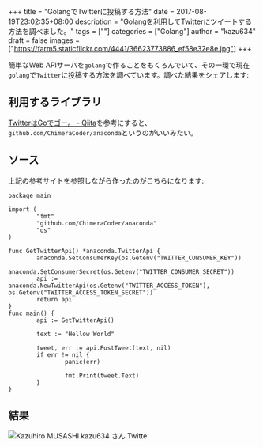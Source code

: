 +++
title = "GolangでTwitterに投稿する方法"
date = 2017-08-19T23:02:35+08:00
description = "Golangを利用してTwitterにツイートする方法を調べました。"
tags = [""]
categories = ["Golang"]
author = "kazu634"
draft = false
images = ["https://farm5.staticflickr.com/4441/36623773886_ef58e32e8e.jpg"]
+++

簡単なWeb APIサーバを`golang`で作ることをもくろんでいて、その一環で現在`golang`で`Twitter`に投稿する方法を調べています。調べた結果をシェアします:

## 利用するライブラリ
[TwitterはGoでゴー。 \- Qiita](http://qiita.com/konojunya/items/d51672f900f4912a5563)を参考にすると、`github.com/ChimeraCoder/anaconda`というのがいいみたい。

## ソース
上記の参考サイトを参照しながら作ったのがこちらになります:

```
package main

import (
        "fmt"
        "github.com/ChimeraCoder/anaconda"
        "os"
)

func GetTwitterApi() *anaconda.TwitterApi {
        anaconda.SetConsumerKey(os.Getenv("TWITTER_CONSUMER_KEY"))
        anaconda.SetConsumerSecret(os.Getenv("TWITTER_CONSUMER_SECRET"))
        api := anaconda.NewTwitterApi(os.Getenv("TWITTER_ACCESS_TOKEN"), os.Getenv("TWITTER_ACCESS_TOKEN_SECRET"))
        return api
}
func main() {
        api := GetTwitterApi()

        text := "Hellow World"

        tweet, err := api.PostTweet(text, nil)
        if err != nil {
                panic(err)

                fmt.Print(tweet.Text)
        }
}
```

## 結果
![Kazuhiro MUSASHI  kazu634 さん   Twitte](https://farm5.staticflickr.com/4441/36623773886_ef58e32e8e.jpg)
